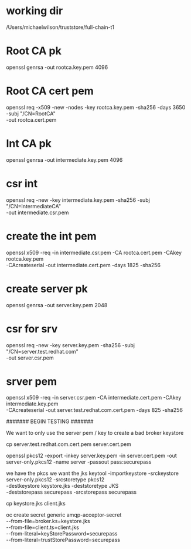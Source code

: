 
# working dir
/Users/michaelwilson/truststore/full-chain-t1

# Root CA pk
openssl genrsa -out rootca.key.pem 4096

# Root CA cert pem
openssl req -x509 -new -nodes -key rootca.key.pem -sha256 -days 3650 \
  -subj "/CN=RootCA" \
  -out rootca.cert.pem

# Int CA pk
openssl genrsa -out intermediate.key.pem 4096

# csr int
openssl req -new -key intermediate.key.pem -sha256 -subj "/CN=IntermediateCA" \
  -out intermediate.csr.pem

# create the int pem
openssl x509 -req -in intermediate.csr.pem -CA rootca.cert.pem -CAkey rootca.key.pem \
  -CAcreateserial -out intermediate.cert.pem -days 1825 -sha256

# create server pk
openssl genrsa -out server.key.pem 2048

# csr for srv
openssl req -new -key server.key.pem -sha256 -subj "/CN=server.test.redhat.com" \
  -out server.csr.pem

# srver pem
openssl x509 -req -in server.csr.pem -CA intermediate.cert.pem -CAkey intermediate.key.pem \
  -CAcreateserial -out server.test.redhat.com.cert.pem -days 825 -sha256

#######
BEGIN TESTING
#######


We want to only use the server pem / key to create a bad broker keystore

cp server.test.redhat.com.cert.pem server.cert.pem

openssl pkcs12 -export -inkey server.key.pem -in server.cert.pem -out server-only.pkcs12 -name server -passout pass:securepass

we have the pkcs we want the jks
keytool -importkeystore -srckeystore server-only.pkcs12 -srcstoretype pkcs12 \
  -destkeystore keystore.jks -deststoretype JKS \
  -deststorepass securepass -srcstorepass securepass

cp keystore.jks client.jks

oc create secret generic amqp-acceptor-secret \
--from-file=broker.ks=keystore.jks \
--from-file=client.ts=client.jks \
--from-literal=keyStorePassword=securepass \
--from-literal=trustStorePassword=securepass





